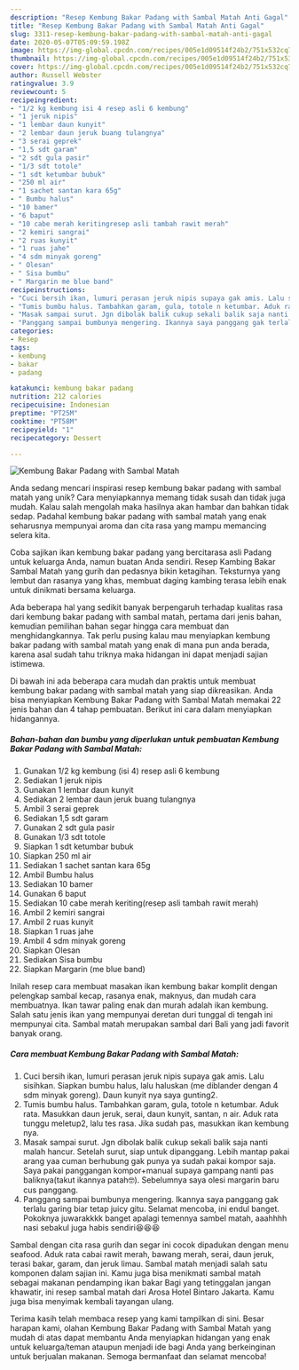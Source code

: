 ```yaml
---
description: "Resep Kembung Bakar Padang with Sambal Matah Anti Gagal"
title: "Resep Kembung Bakar Padang with Sambal Matah Anti Gagal"
slug: 3311-resep-kembung-bakar-padang-with-sambal-matah-anti-gagal
date: 2020-05-07T05:09:59.198Z
image: https://img-global.cpcdn.com/recipes/005e1d09514f24b2/751x532cq70/kembung-bakar-padang-with-sambal-matah-foto-resep-utama.jpg
thumbnail: https://img-global.cpcdn.com/recipes/005e1d09514f24b2/751x532cq70/kembung-bakar-padang-with-sambal-matah-foto-resep-utama.jpg
cover: https://img-global.cpcdn.com/recipes/005e1d09514f24b2/751x532cq70/kembung-bakar-padang-with-sambal-matah-foto-resep-utama.jpg
author: Russell Webster
ratingvalue: 3.9
reviewcount: 5
recipeingredient:
- "1/2 kg kembung isi 4 resep asli 6 kembung"
- "1 jeruk nipis"
- "1 lembar daun kunyit"
- "2 lembar daun jeruk buang tulangnya"
- "3 serai geprek"
- "1,5 sdt garam"
- "2 sdt gula pasir"
- "1/3 sdt totole"
- "1 sdt ketumbar bubuk"
- "250 ml air"
- "1 sachet santan kara 65g"
- " Bumbu halus"
- "10 bamer"
- "6 baput"
- "10 cabe merah keritingresep asli tambah rawit merah"
- "2 kemiri sangrai"
- "2 ruas kunyit"
- "1 ruas jahe"
- "4 sdm minyak goreng"
- " Olesan"
- " Sisa bumbu"
- " Margarin me blue band"
recipeinstructions:
- "Cuci bersih ikan, lumuri perasan jeruk nipis supaya gak amis. Lalu sisihkan. Siapkan bumbu halus, lalu haluskan (me diblander dengan 4 sdm minyak goreng). Daun kunyit nya saya gunting2."
- "Tumis bumbu halus. Tambahkan garam, gula, totole n ketumbar. Aduk rata. Masukkan daun jeruk, serai, daun kunyit, santan, n air. Aduk rata tunggu meletup2, lalu tes rasa. Jika sudah pas, masukkan ikan kembung nya."
- "Masak sampai surut. Jgn dibolak balik cukup sekali balik saja nanti malah hancur. Setelah surut, siap untuk dipanggang. Lebih mantap pakai arang yaa cuman berhubung gak punya ya sudah pakai kompor saja. Saya pakai panggangan kompor+manual supaya gampang nanti pas baliknya(takut ikannya patah🤓). Sebelumnya saya olesi margarin baru cus panggang."
- "Panggang sampai bumbunya mengering. Ikannya saya panggang gak terlalu garing biar tetap juicy gitu. Selamat mencoba, ini endul banget. Pokoknya juwarakkkk banget apalagi temennya sambel matah, aaahhhh nasi sebakul juga habis sendiri😆😆😆"
categories:
- Resep
tags:
- kembung
- bakar
- padang

katakunci: kembung bakar padang 
nutrition: 212 calories
recipecuisine: Indonesian
preptime: "PT25M"
cooktime: "PT58M"
recipeyield: "1"
recipecategory: Dessert

---
```



![Kembung Bakar Padang with Sambal Matah](https://img-global.cpcdn.com/recipes/005e1d09514f24b2/751x532cq70/kembung-bakar-padang-with-sambal-matah-foto-resep-utama.jpg)

Anda sedang mencari inspirasi resep kembung bakar padang with sambal matah yang unik? Cara menyiapkannya memang tidak susah dan tidak juga mudah. Kalau salah mengolah maka hasilnya akan hambar dan bahkan tidak sedap. Padahal kembung bakar padang with sambal matah yang enak seharusnya mempunyai aroma dan cita rasa yang mampu memancing selera kita.

Coba sajikan ikan kembung bakar padang yang bercitarasa asli Padang untuk keluarga Anda, namun buatan Anda sendiri. Resep Kambing Bakar Sambal Matah yang gurih dan pedasnya bikin ketagihan. Teksturnya yang lembut dan rasanya yang khas, membuat daging kambing terasa lebih enak untuk dinikmati bersama keluarga.

Ada beberapa hal yang sedikit banyak berpengaruh terhadap kualitas rasa dari kembung bakar padang with sambal matah, pertama dari jenis bahan, kemudian pemilihan bahan segar hingga cara membuat dan menghidangkannya. Tak perlu pusing kalau mau menyiapkan kembung bakar padang with sambal matah yang enak di mana pun anda berada, karena asal sudah tahu triknya maka hidangan ini dapat menjadi sajian istimewa.


Di bawah ini ada beberapa cara mudah dan praktis untuk membuat kembung bakar padang with sambal matah yang siap dikreasikan. Anda bisa menyiapkan Kembung Bakar Padang with Sambal Matah memakai 22 jenis bahan dan 4 tahap pembuatan. Berikut ini cara dalam menyiapkan hidangannya.

<!--inarticleads1-->

##### Bahan-bahan dan bumbu yang diperlukan untuk pembuatan Kembung Bakar Padang with Sambal Matah:

1. Gunakan 1/2 kg kembung (isi 4) resep asli 6 kembung
1. Sediakan 1 jeruk nipis
1. Gunakan 1 lembar daun kunyit
1. Sediakan 2 lembar daun jeruk buang tulangnya
1. Ambil 3 serai geprek
1. Sediakan 1,5 sdt garam
1. Gunakan 2 sdt gula pasir
1. Gunakan 1/3 sdt totole
1. Siapkan 1 sdt ketumbar bubuk
1. Siapkan 250 ml air
1. Sediakan 1 sachet santan kara 65g
1. Ambil  Bumbu halus
1. Sediakan 10 bamer
1. Gunakan 6 baput
1. Sediakan 10 cabe merah keriting(resep asli tambah rawit merah)
1. Ambil 2 kemiri sangrai
1. Ambil 2 ruas kunyit
1. Siapkan 1 ruas jahe
1. Ambil 4 sdm minyak goreng
1. Siapkan  Olesan
1. Sediakan  Sisa bumbu
1. Siapkan  Margarin (me blue band)


Inilah resep cara membuat masakan ikan kembung bakar komplit dengan pelengkap sambal kecap, rasanya enak, maknyus, dan mudah cara membuatnya. Ikan tawar paling enak dan murah adalah ikan kembung. Salah satu jenis ikan yang mempunyai deretan duri tunggal di tengah ini mempunyai cita. Sambal matah merupakan sambal dari Bali yang jadi favorit banyak orang. 

<!--inarticleads2-->

##### Cara membuat Kembung Bakar Padang with Sambal Matah:

1. Cuci bersih ikan, lumuri perasan jeruk nipis supaya gak amis. Lalu sisihkan. Siapkan bumbu halus, lalu haluskan (me diblander dengan 4 sdm minyak goreng). Daun kunyit nya saya gunting2.
1. Tumis bumbu halus. Tambahkan garam, gula, totole n ketumbar. Aduk rata. Masukkan daun jeruk, serai, daun kunyit, santan, n air. Aduk rata tunggu meletup2, lalu tes rasa. Jika sudah pas, masukkan ikan kembung nya.
1. Masak sampai surut. Jgn dibolak balik cukup sekali balik saja nanti malah hancur. Setelah surut, siap untuk dipanggang. Lebih mantap pakai arang yaa cuman berhubung gak punya ya sudah pakai kompor saja. Saya pakai panggangan kompor+manual supaya gampang nanti pas baliknya(takut ikannya patah🤓). Sebelumnya saya olesi margarin baru cus panggang.
1. Panggang sampai bumbunya mengering. Ikannya saya panggang gak terlalu garing biar tetap juicy gitu. Selamat mencoba, ini endul banget. Pokoknya juwarakkkk banget apalagi temennya sambel matah, aaahhhh nasi sebakul juga habis sendiri😆😆😆


Sambal dengan cita rasa gurih dan segar ini cocok dipadukan dengan menu seafood. Aduk rata cabai rawit merah, bawang merah, serai, daun jeruk, terasi bakar, garam, dan jeruk limau. Sambal matah menjadi salah satu komponen dalam sajian ini. Kamu juga bisa menikmati sambal matah sebagai makanan pendamping ikan bakar Bagi yang tetinggalan jangan khawatir, ini resep sambal matah dari Arosa Hotel Bintaro Jakarta. Kamu juga bisa menyimak kembali tayangan ulang. 

Terima kasih telah membaca resep yang kami tampilkan di sini. Besar harapan kami, olahan Kembung Bakar Padang with Sambal Matah yang mudah di atas dapat membantu Anda menyiapkan hidangan yang enak untuk keluarga/teman ataupun menjadi ide bagi Anda yang berkeinginan untuk berjualan makanan. Semoga bermanfaat dan selamat mencoba!
